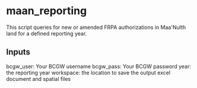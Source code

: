 # maan_reporting

This script queries for new or amended FRPA authorizations in Maa'Nulth land for a defined reporting year.

## Inputs
bcgw_user: Your BCGW username
bcgw_pass: Your BCGW password
year: the reporting year
workspace: the location to save the output excel document and spatial files
